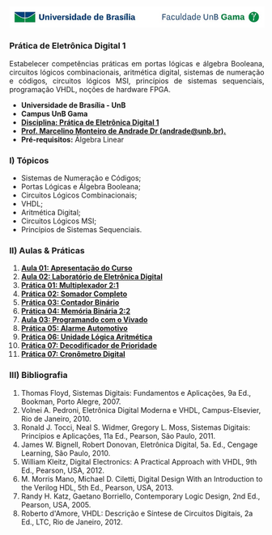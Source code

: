 <img src="fga.jpg" >



### Prática de Eletrônica Digital 1
<p align="justify">
Estabelecer competências práticas em portas lógicas e álgebra Booleana, circuitos lógicos combinacionais, aritmética digital, sistemas de numeração e códigos, circuitos lógicos MSI, princípios de sistemas sequenciais, programação VHDL, noções de hardware FPGA.

<ul>
    <li> <b>Universidade de Brasília - UnB</b> </li>
    <li> <b>Campus UnB Gama</b> </li>
    <li> <a href="https://github.com/marcelinoandrade/Pratica-de-Eletronica-Digital-1/blob/main/Plano%20de%20Aula.pdf" ><b>Disciplina: Prática de Eletrônica Digital 1</b></a></li>
    <li> <a href="https://www.linkedin.com/in/marcelino-andrade-b164b369/" ><b>Prof. Marcelino Monteiro de Andrade Dr (andrade@unb.br).</b></a></li>
    <li> <b>Pré-requisitos:</b> Álgebra Linear  </li>

</ul>

### I) Tópicos

<ul>
    <li> Sistemas de Numeração e Códigos; </li>
    <li> Portas Lógicas e Álgebra Booleana; </li>
    <li> Circuitos Lógicos Combinacionais; </li>
    <li> VHDL; </li>
    <li> Aritmética Digital; </li>
    <li> Circuitos Lógicos MSI; </li>
    <li> Princípios de Sistemas Sequenciais. </li>
</ul>

### II) Aulas & Práticas

<ol type="1">
      <li> <a href="https://github.com/marcelinoandrade/Pratica-de-Eletronica-Digital-1/blob/main/Aulas/Aula%2001%20-%20Apresenta%C3%A7%C3%A3o%20do%20Curso.pdf"> <b> Aula 01: Apresentação do Curso</b> </a></li>
      <li> <a href="https://github.com/marcelinoandrade/Pratica-de-Eletronica-Digital-1/blob/main/Aulas/Aula%2002%20-%20Laborat%C3%B3rio%20de%20Eletr%C3%B4nica%20Digital.pdf"> <b> Aula 02: Laboratório de Eletrônica Digital</b> </a></li>
      <li> <a href="https://github.com/marcelinoandrade/Pratica-de-Eletronica-Digital-1/blob/main/Aulas/Aula%2003%20-%20Exp%2001%20%20Multiplexador.pdf"> <b> Prática 01: Multiplexador 2:1</b> </a></li>
      <li> <a href="https://github.com/marcelinoandrade/Pratica-de-Eletronica-Digital-1/blob/main/Aulas/Aula%2004%20-%20Exp%2002%20%20Somador.pdf"> <b> Prática 02: Somador Completo</b> </a></li>
      <li> <a href="https://github.com/marcelinoandrade/Pratica-de-Eletronica-Digital-1/blob/main/Aulas/Aula%2005%20-%20Exp%2003%20Contador.pdf"> <b> Prática 03: Contador Binário</b> </a></li>
      <li> <a href="https://github.com/marcelinoandrade/Pratica-de-Eletronica-Digital-1/blob/main/Aulas/Aula%2006%20-%20Exp%2004%20Mem%C3%B3ria.pdf"> <b> Prática 04: Memória Binária 2:2</b> </a></li>
      <li> <a href=https://github.com/marcelinoandrade/Pratica-de-Eletronica-Digital-1/blob/main/Aulas/Aula_07_Vivado.pdf> <b> Aula 03: Programando com o Vivado</b> </a></li>
    <li> <a href=https://github.com/marcelinoandrade/Pratica-de-Eletronica-Digital-1/blob/main/Aulas/Aula%2008%20-%20Exp%2005%20Alarme.pdf> <b> Prática 05: Alarme Automotivo</b> </a></li>
 <li> <a href=https://github.com/marcelinoandrade/Pratica-de-Eletronica-Digital-1/blob/main/Aulas/Aula%2009%20-%20Exp%2006%20ULA.pdf><b> Prática 06: Unidade Lógica Aritmética</b> </a></li>
 <li> <a  href=https://github.com/marcelinoandrade/Pratica-de-Eletronica-Digital-1/blob/main/Aulas/Aula%2010%20-%20Prioridade.pdf><b> Prática 07: Decodificador de Prioridade</b> </a></li>
   <li> <a href=https://github.com/marcelinoandrade/Pratica-de-Eletronica-Digital-1/blob/main/Aulas/Aula%2010%20-%20Cron%C3%B4mentro%20Digital.pdf><b> Prática 07: Cronômetro Digital</b> </a></li>

</ol>





### III) Bibliografia

<ol type="1">
<li>Thomas Floyd, Sistemas Digitais: Fundamentos e Aplicações, 9a Ed., Bookman, Porto Alegre, 2007.	</li>
<li>Volnei A. Pedroni, Eletrônica Digital Moderna e VHDL, Campus-Elsevier, Rio de Janeiro, 2010.</li>
<li>Ronald J. Tocci, Neal S. Widmer, Gregory L. Moss, Sistemas Digitais: Princípios e Aplicações, 11a Ed., Pearson, São Paulo, 2011.</li>	
<li>James W. Bignell, Robert Donovan, Eletrônica Digital, 5a. Ed., Cengage Learning, São Paulo, 2010.</li>	
<li>William Kleitz, Digital Electronics: A Practical Approach with VHDL, 9th Ed., Pearson, USA, 2012.</li>	
<li>M. Morris Mano, Michael D. Ciletti, Digital Design With an Introduction to the Verilog HDL, 5th Ed., Pearson, USA, 2013.</li>	
<li>Randy H. Katz, Gaetano Borriello, Contemporary Logic Design, 2nd Ed., Pearson, USA, 2005.</li>	
<li>Roberto d'Amore, VHDL: Descrição e Síntese de Circuitos Digitais, 2a Ed., LTC, Rio de Janeiro, 2012.</li>
</ol>
